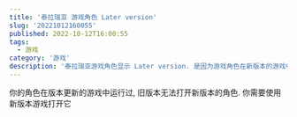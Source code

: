 ```yaml
---
title: '泰拉瑞亚 游戏角色 Later version'
slug: '20221012160055'
published: 2022-10-12T16:00:55
tags:
  - 游戏
category: '游戏'
description: '泰拉瑞亚游戏角色显示 Later version. 是因为游戏角色在新版本的游戏中运行过, 所以旧版本会显示这个'
---
```


你的角色在版本更新的游戏中运行过, 旧版本无法打开新版本的角色. 你需要使用新版本游戏打开它
